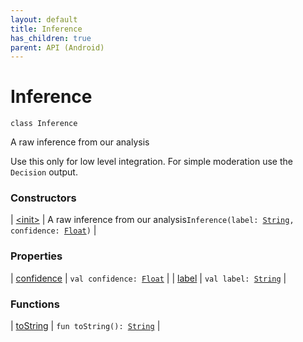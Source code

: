 ```yaml
---
layout: default
title: Inference
has_children: true
parent: API (Android)
---
```


# Inference

`class Inference`

A raw inference from our analysis

Use this only for low level integration. For simple moderation use the `Decision` output.

### Constructors

| [&lt;init&gt;](-init-.html) | A raw inference from our analysis`Inference(label: `[`String`](https://kotlinlang.org/api/latest/jvm/stdlib/kotlin/-string/index.html)`, confidence: `[`Float`](https://kotlinlang.org/api/latest/jvm/stdlib/kotlin/-float/index.html)`)` |

### Properties

| [confidence](confidence.html) | `val confidence: `[`Float`](https://kotlinlang.org/api/latest/jvm/stdlib/kotlin/-float/index.html) |
| [label](label.html) | `val label: `[`String`](https://kotlinlang.org/api/latest/jvm/stdlib/kotlin/-string/index.html) |

### Functions

| [toString](to-string.html) | `fun toString(): `[`String`](https://kotlinlang.org/api/latest/jvm/stdlib/kotlin/-string/index.html) |

